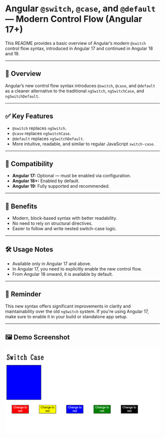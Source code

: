 # Angular `@switch`, `@case`, and `@default` — Modern Control Flow (Angular 17+)

This README provides a basic overview of Angular’s modern `@switch` control flow syntax, introduced in Angular 17 and continued in Angular 18 and 19.

---

## 📘 Overview

Angular’s new control flow syntax introduces `@switch`, `@case`, and `@default` as a cleaner alternative to the traditional `ngSwitch`, `ngSwitchCase`, and `ngSwitchDefault`.

---

## ✅ Key Features

- `@switch` replaces `ngSwitch`.
- `@case` replaces `ngSwitchCase`.
- `@default` replaces `ngSwitchDefault`.
- More intuitive, readable, and similar to regular JavaScript `switch-case`.

---

## 🔄 Compatibility

- **Angular 17:** Optional — must be enabled via configuration.
- **Angular 18+:** Enabled by default.
- **Angular 19:** Fully supported and recommended.

---

## 🧠 Benefits

- Modern, block-based syntax with better readability.
- No need to rely on structural directives.
- Easier to follow and write nested switch-case logic.

---

## 🛠️ Usage Notes

- Available only in Angular 17 and above.
- In Angular 17, you need to explicitly enable the new control flow.
- From Angular 18 onward, it is available by default.

---

## 📌 Reminder

This new syntax offers significant improvements in clarity and maintainability over the old `ngSwitch` system. If you're using Angular 17, make sure to enable it in your build or standalone app setup.

---

## 🖼️ Demo Screenshot

![Angular @switch Demo](Screenshot.png)

